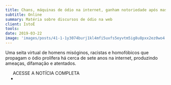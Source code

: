 ```yaml
---
title: Chans, máquinas de ódio na internet, ganham notoriedade após massacre de Suzano
subtitle: Online
summary: Matéria sobre discursos de ódio na web
client: IstoÉ
tools: 
date: 2019-03-22
image: 'images/posts/41-1-1y3074burj1kl4mfi5uxfs5eyvtm5ig8u8pxx2ez0wo4.png'
---
```


Uma seita virtual de homens misóginos, racistas e homofóbicos que propagam o ódio prolifera há cerca de sete anos na internet, produzindo ameaças, difamação e atentados.

<div class="post__share"><ul class="share__list list-reset">ACESSE A NOTÍCIA COMPLETA<li class="share__item" style="margin-left: 10px"><a class="share__link share__facebook" style="background: #fa5657" href="https://istoe.com.br/chans-maquinas-de-odio-na-internet-ganham-notoriedade-apos-massacre-de-suzano/" 
onclick=window.open(this.href, 'pop-up', 'left=20,top=20,width=500,height=500,toolbar=1,resizable=0'); return false;" title="Link" rel="nofollow"><i class="fa-solid fa-link"></i></a></li></ul></div>
<!-- <div class="gallery-box"><div class="gallery"><img src="/clipping/images/example-1.jpg" loading="lazy" alt="Project"><img src="/clipping/images/example-2.jpg" loading="lazy" alt="Project"></div><em>Gallery / <a href="https://www.freepik.com/" target="_blank">Freepic</a></em></div> -->
